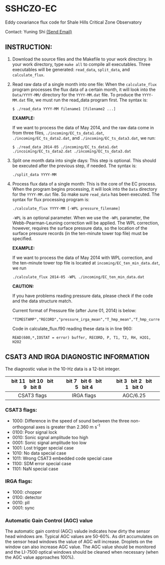 SSHCZO-EC
=========

Eddy covariance flux code for Shale Hills Critical Zone Observatory

Contact: Yuning Shi [(Send Email)](mailto:yshi@psu.edu)


INSTRUCTION:
------------

1. Download the source files and the Makefile to your work directory. In your work directory, type `make all` to compile all executables. Three executables will be generated: `read_data`, `split_data`, and `calculate_flux`. 

1. Read raw data of a single month into one file:
   When the `calculate_flux` program processes the flux data of a certain month, it will look into the `Data/YYYY-MM/` directory for the `YYYY-MM.dat` file.
   To produce the `YYYY-MM.dat` file, we must run the read_data program first.
   The syntax is:

   ~~~shell
   $ ./read_data YYYY-MM filename1 [filename2 ...]
   ~~~

   **EXAMPLE:**

   If we want to process the data of May 2014, and the raw data come in from three files, `./incoming/EC_ts_data1.dat`, `./incoming/EC_ts_data2.dat`, and `./incoming/EC_ts_data3.dat`, we run:

   ~~~
   $ ./read_data 2014-05 ./incoming/EC_ts_data1.dat ./incoiming/EC_ts_data2.dat ./incoming/EC_ts_data3.dat
   ~~~

2. Split one month data into single days:
   This step is optional. This should be executed after the previous step, if needed.
   The syntax is:

   ~~~
   ./split_data YYYY-MM
   ~~~

3. Process flux data of a single month:
   This is the core of the EC process.
   When the program begins processing, it will look into the `Data` directory for the `YYYY-MM.dat` file.
   So make sure `read_data` has been executed. The syntax for flux processing program is:

   ~~~
   ./calculate_flux YYYY-MM [-WPL pressure_filename]
   ~~~

   `-WPL` is an optional parameter.
   When we use the `-WPL` parameter, the Webb-Pearman-Leuning correction will be applied.
   The WPL correction, however, requires the surface pressure data, so the location of the surface pressure records (in the ten-minute tower top file) must be specified.  

   **EXAMPLE:**

   If we want to process the data of May 2014 with WPL correction, and the ten-minute tower top file is located at `incoming/EC_ten_min_data.dat`, we run
   ~~~
   ./calculate_flux 2014-05 -WPL ./incoming/EC_ten_min_data.dat
   ~~~
   
   **CAUTION:**
   
   If you have problems reading pressure data, please check if the code and the data structure match.
   
   Current format of Pressure file (after June 01, 2014) is below:
   ~~~
   "TIMESTAMP","RECORD","pressure_irga_mean","T_hmp_mean","T_hmp_current","RH_hmp_current","h2o_irga_mean","h2o_hmp_mean"
   ~~~
   
   Code in calculate_flux.f90 reading these data is in line 960:
   ~~~
   READ(600,*,IOSTAT = error) buffer, RECORD, P, T1, T2, RH, H2O1, H2O2
   ~~~
   

CSAT3 AND IRGA DIAGNOSTIC INFORMATION
-------------------------------------

The diagnostic value in the 10-Hz data is a 12-bit integer.

bit 11&nbsp;&nbsp;&nbsp;bit 10&nbsp;&nbsp;&nbsp;bit 9&nbsp;&nbsp;&nbsp;bit 8|bit 7&nbsp;&nbsp;&nbsp;bit 6&nbsp;&nbsp;&nbsp;bit 5&nbsp;&nbsp;&nbsp;bit 4|bit 3&nbsp;&nbsp;&nbsp;bit 2&nbsp;&nbsp;&nbsp;bit 1&nbsp;&nbsp;&nbsp;bit 0
:--------------------------:|:------------------------:|:------------------------:
CSAT3 flags|IRGA flags|AGC/6.25


### CSAT3 flags:

* 1000: Difference in the speed of sound between the three non-orthogonal axes is greater than 2.360&nbsp;m&nbsp;s<sup>-1</sup>
* 0100: Poor signal lock
* 0010: Sonic signal amplitude too high
* 0001: Sonic signal amplitude too low
* 1001: Lost trigger special case
* 1010: No data special case
* 1011: Wrong CSAT3 embedded code special case
* 1100: SDM error special case
* 1101: NaN special case

### IRGA flags:

* 1000: chopper
* 0100: detector
* 0010: pll
* 0001: sync

### Automatic Gain Control (AGC) value
The automatic gain control (AGC) valude indicates how dirty the sensor head windows are.
Typical AGC values are 50-60%.
As dirt accumulates on the sensor head windows the value of AGC will increase.
Droplets on the window can also increase AGC value.
The AGC value should be monitored and the LI-7500 optical windows should be cleaned when necessary (when the AGC value approaches 100%).
